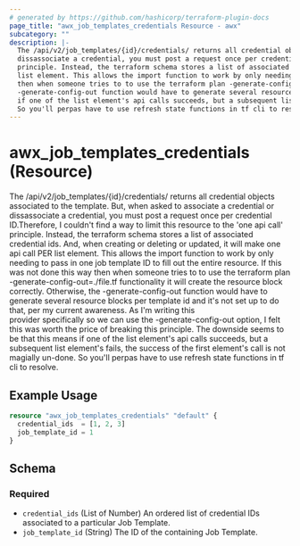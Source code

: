 ```yaml
---
# generated by https://github.com/hashicorp/terraform-plugin-docs
page_title: "awx_job_templates_credentials Resource - awx"
subcategory: ""
description: |-
  The /api/v2/job_templates/{id}/credentials/ returns all credential objects associated to the template. But, when asked to associate a credential or
  dissassociate a credential, you must post a request once per credential ID.Therefore, I couldn't find a way to limit this resource to the 'one api call'
  principle. Instead, the terraform schema stores a list of associated credential ids. And, when creating or deleting or updated, it will make one api call PER
  list element. This allows the import function to work by only needing to pass in one job template ID to fill out the entire resource. If this was not done this way
  then when someone tries to to use the terraform plan -generate-config-out=./file.tf functionality it will create the resource block correctly. Otherwise, the
  -generate-config-out function would have to generate several resource blocks per template id and it's not set up to do that, per my current awareness. As I'm writing this 				provider specifically so we can use the -generate-config-out option, I felt this was worth the price of breaking this principle. The downside seems to be that this means
  if one of the list element's api calls succeeds, but a subsequent list element's fails, the success of the first element's call is not magially un-done.
  So you'll perpas have to use refresh state functions in tf cli to resolve.
---
```


# awx_job_templates_credentials (Resource)

The /api/v2/job_templates/{id}/credentials/ returns all credential objects associated to the template. But, when asked to associate a credential or 
					  dissassociate a credential, you must post a request once per credential ID.Therefore, I couldn't find a way to limit this resource to the 'one api call' 
					  principle. Instead, the terraform schema stores a list of associated credential ids. And, when creating or deleting or updated, it will make one api call PER 
					  list element. This allows the import function to work by only needing to pass in one job template ID to fill out the entire resource. If this was not done this way 
					  then when someone tries to to use the terraform plan -generate-config-out=./file.tf functionality it will create the resource block correctly. Otherwise, the 
					  -generate-config-out function would have to generate several resource blocks per template id and it's not set up to do that, per my current awareness. As I'm writing this 					  
					  provider specifically so we can use the -generate-config-out option, I felt this was worth the price of breaking this principle. The downside seems to be that this means 
					  if one of the list element's api calls succeeds, but a subsequent list element's fails, the success of the first element's call is not magially un-done. 
					  So you'll perpas have to use refresh state functions in tf cli to resolve.

## Example Usage

```terraform
resource "awx_job_templates_credentials" "default" {
  credential_ids  = [1, 2, 3]
  job_template_id = 1
}
```

<!-- schema generated by tfplugindocs -->
## Schema

### Required

- `credential_ids` (List of Number) An ordered list of credential IDs associated to a particular Job Template.
- `job_template_id` (String) The ID of the containing Job Template.
